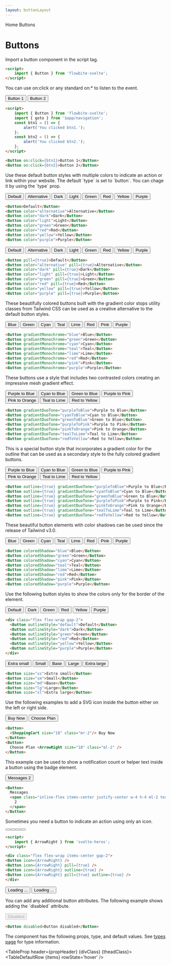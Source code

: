 ```yaml
---
layout: buttonLayout
---
```


<script>
  import Htwo from '../utils/Htwo.svelte'
  import ExampleDiv from '../utils/ExampleDiv.svelte'
  import TableProp from '../utils/TableProp.svelte'
  import TableDefaultRow from '../utils/TableDefaultRow.svelte'
  import { Button, Spinner, Breadcrumb, BreadcrumbItem } from '$lib/index'
  import { Home } from 'svelte-heros';
  import { ArrowRight, Bell, ShoppingCart, ChevronRight } from "svelte-heros";
  import BrandFacebook from '../utils/icons/Facebook.svelte'
  import { goto }from '$app/navigation';
  import componentProps from '../props/Button.json'

  const btn1 = ()=>{
    alert('You clicked btn1.')
  }
  const btn2 = ()=>{
    alert ('You clicked btn2.')
  }

  // Props table
  let items = componentProps.props
  let propHeader = ['Name', 'Type', 'Default']
 let divClass='w-full relative overflow-x-auto shadow-md sm:rounded-lg py-4'
let theadClass ='text-xs text-gray-700 uppercase bg-gray-50 dark:bg-gray-700 dark:text-white'
  
  let crumbs = [
    {
      label:'Home',
      href:'/'
    },
    {
      label:'Buttons',
      href:'/buttons/'
    }
  ]
</script>

<Breadcrumb>
  <BreadcrumbItem href="/" icon={Home} variation="solid">Home</BreadcrumbItem>
  <BreadcrumbItem>Buttons</BreadcrumbItem>
</Breadcrumb>

<h1 class="text-3xl w-full dark:text-white py-8">Buttons</h1>

<p>Import a button component in the script tag.</p>

```html
<script>
	import { Button } from 'flowbite-svelte';
</script>
```

<Htwo label="Handlers" />

<p>You can use on:click or any standard on:* to listen to the event.</p>

<ExampleDiv class="flex flex-wrap items-center gap-2">
<Button on:click={btn1}>Button 1</Button>
<Button on:click={btn2}>Button 2</Button>
</ExampleDiv>

```html
<script>
	import { Button } from 'flowbite-svelte';
	import { goto } from '$app/navigation';
	const btn1 = () => {
		alert('You clicked btn1.');
	};
	const btn2 = () => {
		alert('You clicked btn2.');
	};
</script>

<Button on:click={btn1}>Button 1</Button>
<Button on:click={btn2}>Button 2</Button>
```

<Htwo label="Default button" />

<p>Use these default button styles with multiple colors to indicate an action or link within your website. The default `type` is set to `button`. You can chage it by using the `type` prop.</p>

<ExampleDiv class="flex flex-wrap gap-2">
<Button>Default</Button>
<Button color="alternative">Alternative</Button>
<Button color="dark">Dark</Button>
<Button color="light">Light</Button>
<Button color="green">Green</Button>
<Button color="red">Red</Button>
<Button color="yellow">Yellow</Button>
<Button color="purple">Purple</Button>
</ExampleDiv>

```html
<Button>Default</Button>
<Button color="alternative">Alternative</Button>
<Button color="dark">Dark</Button>
<Button color="light">Light</Button>
<Button color="green">Green</Button>
<Button color="red">Red</Button>
<Button color="yellow">Yellow</Button>
<Button color="purple">Purple</Button>
```

<Htwo label="Button pills" />

<ExampleDiv class="flex flex-wrap gap-2">
  <Button pill={true}>Default</Button>
  <Button color="alternative" pill={true}>Alternative</Button>
  <Button color="dark" pill={true}>Dark</Button>
  <Button color="light" pill={true}>Light</Button>
  <Button color="green" pill={true}>Green</Button>
  <Button color="red" pill={true}>Red</Button>
  <Button color="yellow" pill={true}>Yellow</Button>
  <Button color="purple" pill={true}>Purple</Button>
</ExampleDiv>

```html
<Button pill={true}>Default</Button>
<Button color="alternative" pill={true}>Alternative</Button>
<Button color="dark" pill={true}>Dark</Button>
<Button color="light" pill={true}>Light</Button>
<Button color="green" pill={true}>Green</Button>
<Button color="red" pill={true}>Red</Button>
<Button color="yellow" pill={true}>Yellow</Button>
<Button color="purple" pill={true}>Purple</Button>
```

<Htwo label="Gradient monochrome" />

<p>These beautifully colored buttons built with the gradient color stops utility classes from Tailwind CSS can be used as a creative alternative to the default button styles.</p>

<ExampleDiv class="flex flex-wrap gap-2">
  <Button gradientMonochrome="blue">Blue</Button>
  <Button gradientMonochrome="green">Green</Button>
  <Button gradientMonochrome="cyan">Cyan</Button>
  <Button gradientMonochrome="teal">Teal</Button>
  <Button gradientMonochrome="lime">Lime</Button>
  <Button gradientMonochrome="red">Red</Button>
  <Button gradientMonochrome="pink">Pink</Button>
  <Button gradientMonochrome="purple">Purple</Button>
</ExampleDiv>

```html
<Button gradientMonochrome="blue">Blue</Button>
<Button gradientMonochrome="green">Green</Button>
<Button gradientMonochrome="cyan">Cyan</Button>
<Button gradientMonochrome="teal">Teal</Button>
<Button gradientMonochrome="lime">Lime</Button>
<Button gradientMonochrome="red">Red</Button>
<Button gradientMonochrome="pink">Pink</Button>
<Button gradientMonochrome="purple">Purple</Button>
```

<Htwo label="Gradient duotone" />

<p>These buttons use a style that includes two contrasted colors creating an impressive mesh gradient effect.</p>

<ExampleDiv class="flex flex-wrap items-center gap-2">
  <Button gradientDuoTone="purpleToBlue">Purple to Blue</Button>
  <Button gradientDuoTone="cyanToBlue">Cyan to Blue</Button>
  <Button gradientDuoTone="greenToBlue">Green to Blue</Button>
  <Button gradientDuoTone="purpleToPink">Purple to Pink</Button>
  <Button gradientDuoTone="pinkToOrange">Pink to Orange</Button>
  <Button gradientDuoTone="tealToLime">Teal to Lime</Button>
  <Button gradientDuoTone="redToYellow">Red to Yellow</Button>
</ExampleDiv>

```html
<Button gradientDuoTone="purpleToBlue">Purple to Blue</Button>
<Button gradientDuoTone="cyanToBlue">Cyan to Blue</Button>
<Button gradientDuoTone="greenToBlue">Green to Blue</Button>
<Button gradientDuoTone="purpleToPink">Purple to Pink</Button>
<Button gradientDuoTone="pinkToOrange">Pink to Orange</Button>
<Button gradientDuoTone="tealToLime">Teal to Lime</Button>
<Button gradientDuoTone="redToYellow">Red to Yellow</Button>
```

<Htwo label="Gradient outline" />

<p>This is a special button style that incorporates a gradient color for the outline that can be used as a secondary style to the fully colored gradient buttons.</p>

<ExampleDiv class="flex flex-wrap items-center gap-2">
  <Button outline={true} gradientDuoTone="purpleToBlue">Purple to Blue</Button>
  <Button outline={true} gradientDuoTone="cyanToBlue">Cyan to Blue</Button>
  <Button outline={true} gradientDuoTone="greenToBlue">Green to Blue</Button>
  <Button outline={true} gradientDuoTone="purpleToPink">Purple to Pink</Button>
  <Button outline={true} gradientDuoTone="pinkToOrange">Pink to Orange</Button>
  <Button outline={true} gradientDuoTone="tealToLime">Teal to Lime</Button>
  <Button outline={true} gradientDuoTone="redToYellow">Red to Yellow</Button>
</ExampleDiv>

```html
<Button outline={true} gradientDuoTone="purpleToBlue">Purple to Blue</Button>
<Button outline={true} gradientDuoTone="cyanToBlue">Cyan to Blue</Button>
<Button outline={true} gradientDuoTone="greenToBlue">Green to Blue</Button>
<Button outline={true} gradientDuoTone="purpleToPink">Purple to Pink</Button>
<Button outline={true} gradientDuoTone="pinkToOrange">Pink to Orange</Button>
<Button outline={true} gradientDuoTone="tealToLime">Teal to Lime</Button>
<Button outline={true} gradientDuoTone="redToYellow">Red to Yellow</Button>
```

<Htwo label="Colored shadows" />

<p>These beautiful button elements with color shadows can be used since the release of Tailwind v3.0.</p>

<ExampleDiv class="flex flex-wrap items-center gap-2">
  <Button coloredShadow="blue">Blue</Button>
  <Button coloredShadow="green">Green</Button>
  <Button coloredShadow="cyan">Cyan</Button>
  <Button coloredShadow="teal">Teal</Button>
  <Button coloredShadow="lime">Lime</Button>
  <Button coloredShadow="red">Red</Button>
  <Button coloredShadow="pink">Pink</Button>
  <Button coloredShadow="purple">Purple</Button>
</ExampleDiv>

```html
<Button coloredShadow="blue">Blue</Button>
<Button coloredShadow="green">Green</Button>
<Button coloredShadow="cyan">Cyan</Button>
<Button coloredShadow="teal">Teal</Button>
<Button coloredShadow="lime">Lime</Button>
<Button coloredShadow="red">Red</Button>
<Button coloredShadow="pink">Pink</Button>
<Button coloredShadow="purple">Purple</Button>
```

<Htwo label="Outline buttons" />

<p>Use the following button styles to show the colors only for the border of the element.</p>

<ExampleDiv>
<div class="flex flex-wrap gap-2">
  <Button outlineStyle="default">Default</Button>
  <Button outlineStyle="dark">Dark</Button>
  <Button outlineStyle="green">Green</Button>
  <Button outlineStyle="red">Red</Button>
  <Button outlineStyle="yellow">Yellow</Button>
  <Button outlineStyle="purple">Purple</Button>
</div>
</ExampleDiv>

```html
<div class="flex flex-wrap gap-2">
  <Button outlineStyle="default">Default</Button>
  <Button outlineStyle="dark">Dark</Button>
  <Button outlineStyle="green">Green</Button>
  <Button outlineStyle="red">Red</Button>
  <Button outlineStyle="yellow">Yellow</Button>
  <Button outlineStyle="purple">Purple</Button>
</div>
```

<Htwo label="Button sizes" />

<ExampleDiv class="flex flex-wrap items-center gap-2">
  <Button size="xs">Extra small</Button>
  <Button size="sm">Small</Button>
  <Button size="md">Base</Button>
  <Button size="lg">Large</Button>
  <Button size="xl">Extra large</Button>
</ExampleDiv>

```html
<Button size="xs">Extra small</Button>
<Button size="sm">Small</Button>
<Button size="md">Base</Button>
<Button size="lg">Large</Button>
<Button size="xl">Extra large</Button>
```

<Htwo label="Buttons with icon" />

<p>Use the following examples to add a SVG icon inside the button either on the left or right side.</p>

<ExampleDiv class="flex flex-wrap items-center gap-2">
<Button>
  <ShoppingCart size="18" class="mr-2"/> Buy Now
</Button>
<Button>
  Choose Plan <ArrowRight size="18" class="ml-2" />
</Button>
</ExampleDiv>

```html
<Button>
  <ShoppingCart size="18" class="mr-2"/> Buy Now
</Button>
<Button>
  Choose Plan <ArrowRight size="18" class="ml-2" />
</Button>
```

<Htwo label="Button with label" />

<p>This example can be used to show a notification count or helper text inside a button using the badge element.</p>

<ExampleDiv class="flex flex-wrap items-center gap-2">
<Button>
  Messages
  <span class="inline-flex items-center justify-center w-4 h-4 ml-2 text-xs font-semibold text-blue-800 bg-blue-200 rounded-full">
    2
  </span>
</Button>
</ExampleDiv>

```html
<Button>
  Messages
  <span class="inline-flex items-center justify-center w-4 h-4 ml-2 text-xs font-semibold text-blue-800 bg-blue-200 rounded-full">
    2
  </span>
</Button>
```

<Htwo label="Icon buttons" />

<p>Sometimes you need a button to indicate an action using only an icon.</p>

<ExampleDiv>
<div class="flex flex-wrap items-center gap-2">
<Button icon={ArrowRight} />
<Button icon={ArrowRight} pill={true} />
<Button icon={ArrowRight} outline={true} />
<Button icon={ArrowRight} pill={true} outline={true} />
</div>
</ExampleDiv>

```html
<script>
	import { ArrowRight } from 'svelte-heros';
</script>

<div class="flex flex-wrap items-center gap-2">
<Button icon={ArrowRight} />
<Button icon={ArrowRight} pill={true} />
<Button icon={ArrowRight} outline={true} />
<Button icon={ArrowRight} pill={true} outline={true} />
</div>
```

<Htwo label="Loader" />

<ExampleDiv>
<div class="flex flex-wrap items-center gap-2">
<Button>
  <Spinner class="mr-3" size="4" />
  Loading ...
</Button>
<Button outlineStyle="white">
  <Spinner class="mr-3" size="4" />
  Loading ...
</Button>
</div>
</ExampleDiv>

<Htwo label="Disabled" />

<p>You can add any additional button attributes. The following example shows adding the `disabled` attribute.</p>

<ExampleDiv>
<Button disabled >Disabled</Button>
</ExampleDiv>

```html
<Button disabled>Button disabled</Button>
```


<Htwo label="Props" />

<p>The component has the following props, type, and default values. See <a href="/pages/types">types 
 page</a> for type information.</p>

<TableProp header={propHeader} {divClass} {theadClass}>
  <TableDefaultRow {items} rowState='hover' />
</TableProp>
